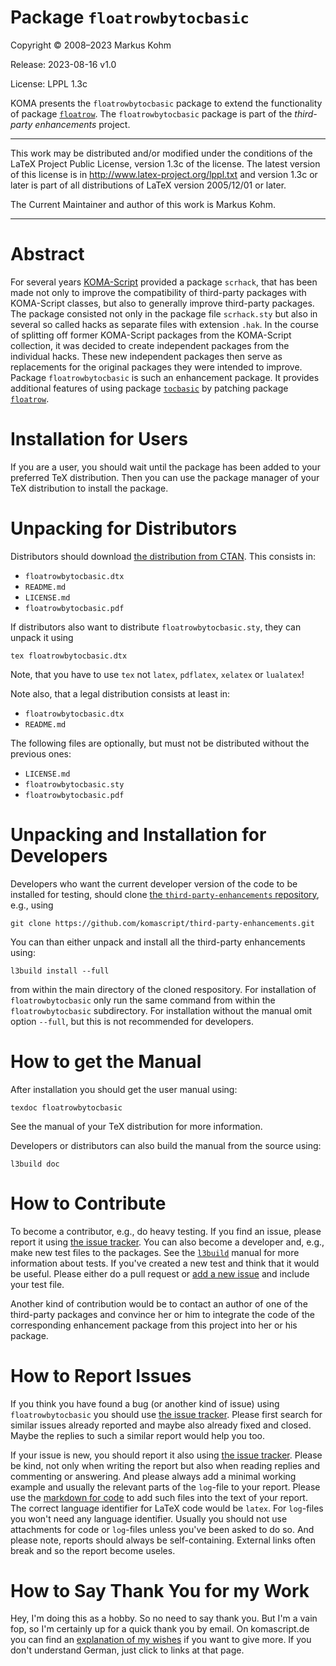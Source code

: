 # Package `floatrowbytocbasic`

Copyright © 2008–2023 Markus Kohm

Release: 2023-08-16 v1.0

License: LPPL 1.3c

KOMA presents the `floatrowbytocbasic` package to extend the functionality
of package [`floatrow`](https://ctan.org/pkg/floatrow). The 
`floatrowbytocbasic` package is part of the *third-party enhancements* 
project.

----------------------------------------------------------------------------

This work may be distributed and/or modified under the conditions of
the LaTeX Project Public License, version 1.3c of the license.
The latest version of this license is in
    http://www.latex-project.org/lppl.txt
and version 1.3c or later is part of all distributions of LaTeX
version 2005/12/01 or later.

The Current Maintainer and author of this work is Markus Kohm.

----------------------------------------------------------------------------

# Abstract

For several years
[KOMA-Script](https://www.sourceforge.net/project/koma-script) provided a
package `scrhack`, that has been made not only to improve the compatibility of
third-party packages with KOMA-Script classes, but also to generally improve
third-party packages. The package consisted not only in the package file
`scrhack.sty` but also in several so called hacks as separate files with
extension `.hak`. In the course of splitting off former KOMA-Script packages
from the KOMA-Script collection, it was decided to create independent packages
from the individual hacks. These new independent packages then serve as
replacements for the original packages they were intended to improve. Package
`floatrowbytocbasic` is such an enhancement package. It provides additional
features of using package [`tocbasic`](https://ctan.org/pkg/tocbasic) by
patching package [`floatrow`](https://ctan.org/pkg/floatrow).

# Installation for Users

If you are a user, you should wait until the package has been added to your
preferred TeX distribution. Then you can use the package manager of your TeX
distribution to install the package.

# Unpacking for Distributors

Distributors should download [the distribution from
CTAN](https://www.ctan.org/pkg/floatrowbytocbasic). This consists in:

* `floatrowbytocbasic.dtx`
* `README.md`
* `LICENSE.md`
* `floatrowbytocbasic.pdf`

If distributors also want to distribute `floatrowbytocbasic.sty`, they can
unpack it using

    tex floatrowbytocbasic.dtx
	
Note, that you have to use `tex` not `latex`, `pdflatex`, `xelatex` or
`lualatex`!

Note also, that a legal distribution consists at least in:

* `floatrowbytocbasic.dtx`
* `README.md`

The following files are optionally, but must not be distributed without the
previous ones:

* `LICENSE.md`
* `floatrowbytocbasic.sty`
* `floatrowbytocbasic.pdf`

# Unpacking and Installation for Developers

Developers who want the current developer version of the code to be installed
for testing, should clone [the `third-party-enhancements`
repository](https://github.com/komascript/third-party-enhancements), e.g.,
using

	git clone https://github.com/komascript/third-party-enhancements.git

You can than either unpack and install all the third-party enhancements using:

	l3build install --full
	
from within the main directory of the cloned respository. For installation of
`floatrowbytocbasic` only run the same command from within the
`floatrowbytocbasic` subdirectory. For installation without the manual omit
option `--full`, but this is not recommended for developers.

# How to get the Manual

After installation you should get the user manual using:

    texdoc floatrowbytocbasic
	
See the manual of your TeX distribution for more information. 

Developers or distributors can also build the manual from the source using:

	l3build doc
	
# How to Contribute

To become a contributor, e.g., do heavy testing. If you find an issue, please
report it using [the issue
tracker](https://github.com/komascript/third-party-enhancements/issues). You
can also become a developer and, e.g., make new test files to the
packages. See the [`l3build`](https://ctan.org/pkg/l3build) manual for more
information about tests. If you've created a new test and think that it would
be useful. Please either do a pull request or [add a new
issue](https://github.com/komascript/third-party-enhancements/issues/new/choose)
and include your test file.

Another kind of contribution would be to contact an author of one of the
third-party packages and convince her or him to integrate the code of the
corresponding enhancement package from this project into her or his package.

# How to Report Issues

If you think you have found a bug (or another kind of issue) using
`floatrowbytocbasic` you should use [the issue
tracker](https://github.com/komascript/third-party-enhancements/issues). Please
first search for similar issues already reported and maybe also already fixed
and closed. Maybe the replies to such a similar report would help you too.

If your issue is new, you should report it also using [the issue
tracker](https://github.com/komascript/third-party-enhancements/issues). Please
be kind, not only when writing the report but also when reading replies and
commenting or answering. And please always add a minimal working example and
usually the relevant parts of the `log`-file to your report. Please use the
[markdown for
code](https://docs.github.com/en/get-started/writing-on-github/working-with-advanced-formatting/creating-and-highlighting-code-blocks)
to add such files into the text of your report. The correct language
identifier for LaTeX code would be `latex`. For `log`-files you won't need any
language identifier. Usually you should not use attachments for code or
`log`-files unless you've been asked to do so. And please note, reports should
always be self-containing. External links often break and so the report become
useles.

# How to Say Thank You for my Work

Hey, I'm doing this as a hobby. So no need to say thank you. But I'm a vain
fop, so I'm certainly up for a quick thank you by email. On komascript.de you
can find an [explanation of my wishes](https://komascript.de/wunschliste) if
you want to give more. If you don't understand German, just click to links at
that page.
